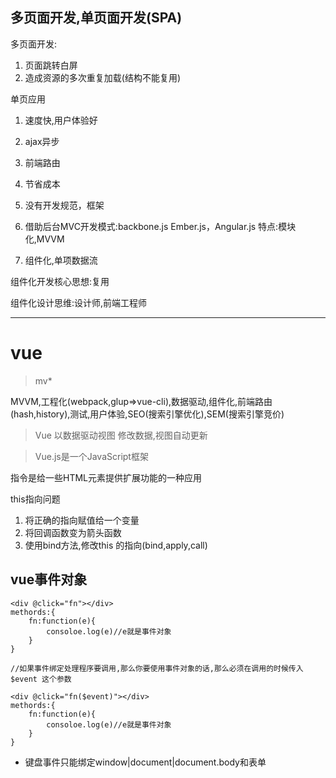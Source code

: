 ## 多页面开发,单页面开发(SPA)

多页面开发:
1. 页面跳转白屏
2. 造成资源的多次重复加载(结构不能复用)

单页应用
1. 速度快,用户体验好
2. ajax异步
3. 前端路由
4. 节省成本


1. 没有开发规范，框架
2. 借助后台MVC开发模式:backbone.js
Ember.js，Angular.js
特点:模块化,MVVM
3. 组件化,单项数据流



组件化开发核心思想:复用

组件化设计思维:设计师,前端工程师


---

# vue
> mv*

MVVM,工程化(webpack,glup=>vue-cli),数据驱动,组件化,前端路由(hash,history),测试,用户体验,SEO(搜索引擎优化),SEM(搜索引擎竞价)

> Vue 以数据驱动视图 修改数据,视图自动更新

> Vue.js是一个JavaScript框架

指令是给一些HTML元素提供扩展功能的一种应用




this指向问题
1. 将正确的指向赋值给一个变量
2. 将回调函数变为箭头函数
3. 使用bind方法,修改this 的指向(bind,apply,call)



## vue事件对象

```
<div @click="fn"></div>
methords:{
    fn:function(e){
        consoloe.log(e)//e就是事件对象
    }
}

//如果事件绑定处理程序要调用,那么你要使用事件对象的话,那么必须在调用的时候传入$event 这个参数

<div @click="fn($event)"></div>
methords:{
    fn:function(e){
        consoloe.log(e)//e就是事件对象
    }
}
```
- 键盘事件只能绑定window|document|document.body和表单

